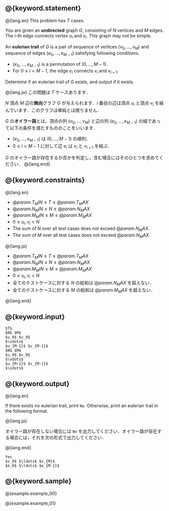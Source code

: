 ## @{keyword.statement}

@{lang.en}
This problem has $T$ cases. 

You are given an **undirected** graph $G$, consisting of $N$ vertices and $M$ edges. The $i$-th edge connects vertex $u_i$ and $v_i$. This graph may not be simple. 

An **eulerian trail** of $G$ is a pair of sequence of vertices $(v_0,\ldots,v_M)$ and sequence of edges $(e_0,\ldots,e_{M-1})$ satisfying following conditions. 

- $(e_0,\ldots,e_{M-1})$ is a permutation of $(0, \ldots, M-1)$. 
- For $0\leq i < M-1$, the edge $e_i$ connects $v_i$ and $v_{i+1}$. 

Determine if an eulerian trail of $G$ exists, and output if it exists. 

@{lang.ja}
この問題は $T$ ケースあります．

$N$ 頂点 $M$ 辺の**無向**グラフ $G$ が与えられます．$i$ 番目の辺は頂点 $u_i$ と頂点 $v_i$ を結んでいます．このグラフは単純とは限りません．

$G$ の**オイラー路**とは，頂点の列 $(v_0,\ldots,v_{M})$ と辺の列 $(e_0,\ldots,e_{M-1})$ の組であって以下の条件を満たすもののことをいいます．

- $(e_0,\ldots,e_{M-1})$ は $(0, \ldots, M-1)$ の順列．
- $0\leq i < M-1$ に対して辺 $e_i$ は $v_i$ と $v_{i+1}$ を結ぶ．

$G$ のオイラー路が存在するか否かを判定し，含む場合にはそのひとつを求めてください．
@{lang.end}


## @{keyword.constraints}
@{lang.en}

- $@{param.T_MIN} \leq T \leq @{param.T_MAX}$
- $@{param.N_MIN} \leq N \leq @{param.N_MAX}$
- $@{param.M_MIN} \leq M \leq @{param.M_MAX}$
- $0 \leq u_i, v_i \lt N$
- The sum of $N$ over all test cases does not exceed $@{param.N_MAX}$. 
- The sum of $M$ over all test cases does not exceed $@{param.N_MAX}$. 

@{lang.ja}

- $@{param.T_MIN} \leq T \leq @{param.T_MAX}$
- $@{param.N_MIN} \leq N \leq @{param.N_MAX}$
- $@{param.M_MIN} \leq M \leq @{param.M_MAX}$
- $0 \leq u_i, v_i \lt N$
- 全てのテストケースに対する $N$ の総和は $@{param.N_MAX}$ を超えない．
- 全てのテストケースに対する $M$ の総和は $@{param.M_MAX}$ を超えない．

@{lang.end}

## @{keyword.input}

~~~
$T$
$N$ $M$
$u_0$ $v_0$
$\vdots$
$u_{M-1}$ $v_{M-1}$
$N$ $M$
$u_0$ $v_0$
$\vdots$
$u_{M-1}$ $v_{M-1}$
$\vdots$
~~~

## @{keyword.output}

@{lang.en}

If there exists no eulerian trail, print `No`. Otherwise, print an eulerian trail in the following format. 

@{lang.ja}

オイラー路が存在しない場合には `No` を出力してください．オイラー路が存在する場合には，それを次の形式で出力してください．

@{lang.end}

~~~
Yes
$v_0$ $\ldots$ $v_{M}$
$e_0$ $\ldots$ $e_{M-1}$
~~~

## @{keyword.sample}

@{example.example_00}

@{example.example_01}

